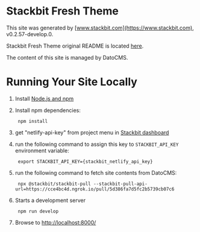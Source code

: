 # Stackbit Fresh Theme

This site was generated by [www.stackbit.com](https://www.stackbit.com), v0.2.57-develop.0.

Stackbit Fresh Theme original README is located [here](./README.theme.md).

The content of this site is managed by DatoCMS.

# Running Your Site Locally

1. Install [Node.js and npm](https://nodejs.org/en/)

1. Install npm dependencies:

        npm install

1. get "netlify-api-key" from project menu in [Stackbit dashboard](https://app.stackbit.com/dashboard)

1. run the following command to assign this key to `STACKBIT_API_KEY` environment variable:

        export STACKBIT_API_KEY={stackbit_netlify_api_key}

1. run the following command to fetch site contents from DatoCMS:

        npx @stackbit/stackbit-pull --stackbit-pull-api-url=https://cce4bc4d.ngrok.io/pull/5d386fa7d5fc2b5739cb07c6

1. Starts a development server

        npm run develop

1. Browse to [http://localhost:8000/](http://localhost:8000/)
